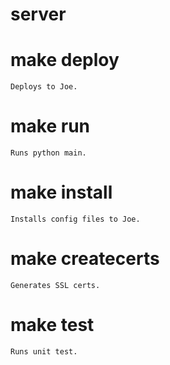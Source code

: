 # server

# make deploy
    Deploys to Joe.

# make run
    Runs python main.

# make install
    Installs config files to Joe.

# make createcerts
    Generates SSL certs.

# make test
    Runs unit test.
